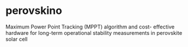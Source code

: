 # perovskino
Maximum Power Point Tracking (MPPT) algorithm and cost-
effective hardware for long-term operational stability measurements in perovskite solar cell
